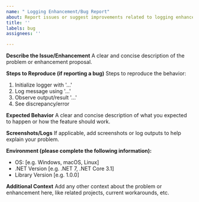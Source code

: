 ```yaml
---
name: " Logging Enhancement/Bug Report"
about: Report issues or suggest improvements related to logging enhancements
title: ''
labels: bug
assignees: ''

---
```


**Describe the Issue/Enhancement**
A clear and concise description of the problem or enhancement proposal.

**Steps to Reproduce (if reporting a bug)**
Steps to reproduce the behavior:
1. Initialize logger with '...'
2. Log message using '...'
3. Observe output/result '...'
4. See discrepancy/error

**Expected Behavior**
A clear and concise description of what you expected to happen or how the feature should work.

**Screenshots/Logs**
If applicable, add screenshots or log outputs to help explain your problem.

**Environment (please complete the following information):**
- OS: [e.g. Windows, macOS, Linux]
- .NET Version [e.g. .NET 7, .NET Core 3.1]
- Library Version [e.g. 1.0.0]

**Additional Context**
Add any other context about the problem or enhancement here, like related projects, current workarounds, etc.
